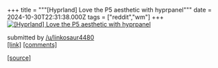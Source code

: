 +++
title = """[Hyprland] Love the P5 aesthetic with hyprpanel"""
date = 2024-10-30T22:31:38.000Z
tags = ["reddit","wm"]
+++
[![[Hyprland] Love the P5 aesthetic with hyprpanel](https://b.thumbs.redditmedia.com/KNXldEqviPWTHieOYXqwFGg1nD_RlN8mcm7O81X3kaA.jpg "[Hyprland] Love the P5 aesthetic with hyprpanel")](https://www.reddit.com/r/unixporn/comments/1gfza76/hyprland_love_the_p5_aesthetic_with_hyprpanel/)

submitted by [/u/linkosaur4480](https://www.reddit.com/user/linkosaur4480)  
[\[link\]](https://www.reddit.com/gallery/1gfza76) [\[comments\]](https://www.reddit.com/r/unixporn/comments/1gfza76/hyprland_love_the_p5_aesthetic_with_hyprpanel/)

[[source]](https://www.reddit.com/r/unixporn/comments/1gfza76/hyprland_love_the_p5_aesthetic_with_hyprpanel/)
